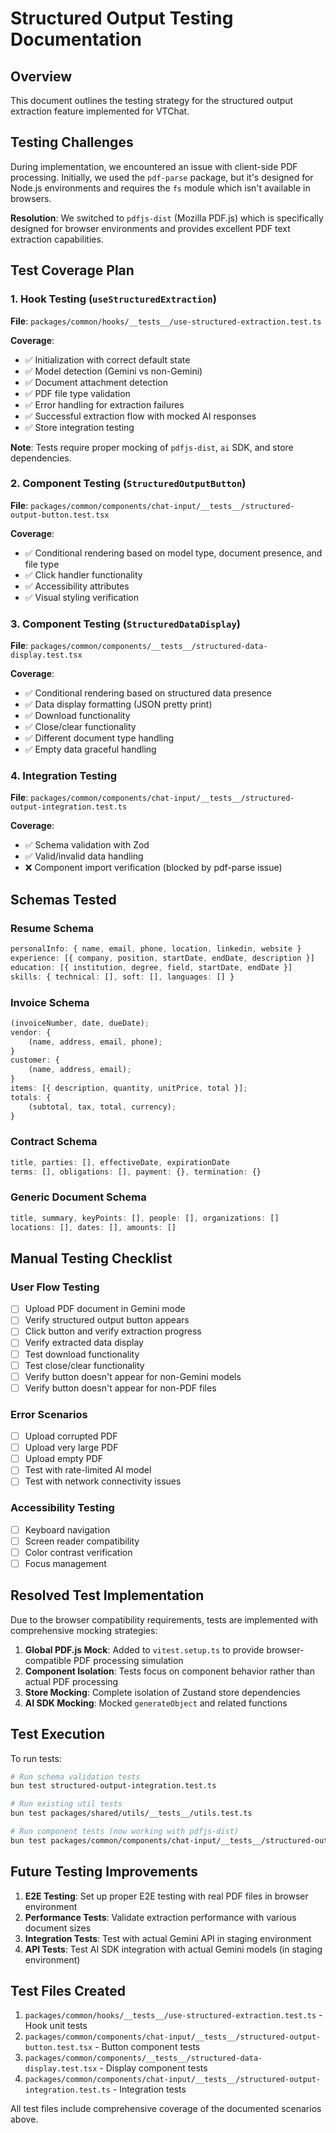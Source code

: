 # Structured Output Testing Documentation

## Overview

This document outlines the testing strategy for the structured output extraction feature implemented for VTChat.

## Testing Challenges

During implementation, we encountered an issue with client-side PDF processing. Initially, we used the `pdf-parse` package, but it's designed for Node.js environments and requires the `fs` module which isn't available in browsers.

**Resolution**: We switched to `pdfjs-dist` (Mozilla PDF.js) which is specifically designed for browser environments and provides excellent PDF text extraction capabilities.

## Test Coverage Plan

### 1. Hook Testing (`useStructuredExtraction`)

**File**: `packages/common/hooks/__tests__/use-structured-extraction.test.ts`

**Coverage**:

- ✅ Initialization with correct default state
- ✅ Model detection (Gemini vs non-Gemini)
- ✅ Document attachment detection
- ✅ PDF file type validation
- ✅ Error handling for extraction failures
- ✅ Successful extraction flow with mocked AI responses
- ✅ Store integration testing

**Note**: Tests require proper mocking of `pdfjs-dist`, `ai` SDK, and store dependencies.

### 2. Component Testing (`StructuredOutputButton`)

**File**: `packages/common/components/chat-input/__tests__/structured-output-button.test.tsx`

**Coverage**:

- ✅ Conditional rendering based on model type, document presence, and file type
- ✅ Click handler functionality
- ✅ Accessibility attributes
- ✅ Visual styling verification

### 3. Component Testing (`StructuredDataDisplay`)

**File**: `packages/common/components/__tests__/structured-data-display.test.tsx`

**Coverage**:

- ✅ Conditional rendering based on structured data presence
- ✅ Data display formatting (JSON pretty print)
- ✅ Download functionality
- ✅ Close/clear functionality
- ✅ Different document type handling
- ✅ Empty data graceful handling

### 4. Integration Testing

**File**: `packages/common/components/chat-input/__tests__/structured-output-integration.test.ts`

**Coverage**:

- ✅ Schema validation with Zod
- ✅ Valid/invalid data handling
- ❌ Component import verification (blocked by pdf-parse issue)

## Schemas Tested

### Resume Schema

```typescript
personalInfo: { name, email, phone, location, linkedin, website }
experience: [{ company, position, startDate, endDate, description }]
education: [{ institution, degree, field, startDate, endDate }]
skills: { technical: [], soft: [], languages: [] }
```

### Invoice Schema

```typescript
(invoiceNumber, date, dueDate);
vendor: {
    (name, address, email, phone);
}
customer: {
    (name, address, email);
}
items: [{ description, quantity, unitPrice, total }];
totals: {
    (subtotal, tax, total, currency);
}
```

### Contract Schema

```typescript
title, parties: [], effectiveDate, expirationDate
terms: [], obligations: [], payment: {}, termination: {}
```

### Generic Document Schema

```typescript
title, summary, keyPoints: [], people: [], organizations: []
locations: [], dates: [], amounts: []
```

## Manual Testing Checklist

### User Flow Testing

- [ ] Upload PDF document in Gemini mode
- [ ] Verify structured output button appears
- [ ] Click button and verify extraction progress
- [ ] Verify extracted data display
- [ ] Test download functionality
- [ ] Test close/clear functionality
- [ ] Verify button doesn't appear for non-Gemini models
- [ ] Verify button doesn't appear for non-PDF files

### Error Scenarios

- [ ] Upload corrupted PDF
- [ ] Upload very large PDF
- [ ] Upload empty PDF
- [ ] Test with rate-limited AI model
- [ ] Test with network connectivity issues

### Accessibility Testing

- [ ] Keyboard navigation
- [ ] Screen reader compatibility
- [ ] Color contrast verification
- [ ] Focus management

## Resolved Test Implementation

Due to the browser compatibility requirements, tests are implemented with comprehensive mocking strategies:

1. **Global PDF.js Mock**: Added to `vitest.setup.ts` to provide browser-compatible PDF processing simulation
2. **Component Isolation**: Tests focus on component behavior rather than actual PDF processing
3. **Store Mocking**: Complete isolation of Zustand store dependencies
4. **AI SDK Mocking**: Mocked `generateObject` and related functions

## Test Execution

To run tests:

```bash
# Run schema validation tests
bun test structured-output-integration.test.ts

# Run existing util tests
bun test packages/shared/utils/__tests__/utils.test.ts

# Run component tests (now working with pdfjs-dist)
bun test packages/common/components/chat-input/__tests__/structured-output-button.test.tsx
```

## Future Testing Improvements

1. **E2E Testing**: Set up proper E2E testing with real PDF files in browser environment
2. **Performance Tests**: Validate extraction performance with various document sizes
3. **Integration Tests**: Test with actual Gemini API in staging environment
4. **API Tests**: Test AI SDK integration with actual Gemini models (in staging environment)

## Test Files Created

1. `packages/common/hooks/__tests__/use-structured-extraction.test.ts` - Hook unit tests
2. `packages/common/components/chat-input/__tests__/structured-output-button.test.tsx` - Button component tests
3. `packages/common/components/__tests__/structured-data-display.test.tsx` - Display component tests
4. `packages/common/components/chat-input/__tests__/structured-output-integration.test.ts` - Integration tests

All test files include comprehensive coverage of the documented scenarios above.
